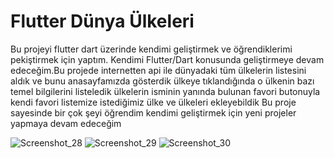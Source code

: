 # Flutter Dünya Ülkeleri 

Bu projeyi flutter dart üzerinde kendimi geliştirmek ve öğrendiklerimi pekiştirmek için yaptım. Kendimi Flutter/Dart konusunda geliştirmeye devam edeceğim.Bu projede internetten api ile dünyadaki tüm ülkelerin listesini aldık ve bunu anasayfamızda gösterdik ülkeye tıklandığında o ülkenin bazı temel bilgilerini listeledik ülkelerin isminin yanında bulunan favori butonuyla kendi favori listemize istediğimiz ülke ve ülkeleri ekleyebildik Bu proje sayesinde bir çok şeyi öğrendim kendimi geliştirmek için yeni projeler yapmaya devam edeceğim

![Screenshot_28](https://github.com/TurKLoJeN/flutter_dunya_ulkeleri/assets/32311900/202a646e-918e-4d7f-8e59-655b3ffca966)
![Screenshot_29](https://github.com/TurKLoJeN/flutter_dunya_ulkeleri/assets/32311900/9c75431f-89e6-4c37-91c2-8c37873e6e5f)
![Screenshot_30](https://github.com/TurKLoJeN/flutter_dunya_ulkeleri/assets/32311900/6b27d7cb-4aae-4eef-b18b-7d78aa6875e0)



